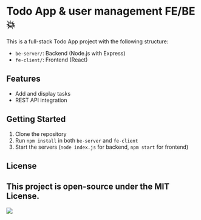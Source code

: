 # Todo App & user management FE/BE :boom:

This is a full-stack Todo App project with the following structure:

- `be-server/`: Backend (Node.js with Express)
- `fe-client/`: Frontend (React)

## Features
- Add and display tasks
- REST API integration

## Getting Started
1. Clone the repository
2. Run `npm install` in both `be-server` and `fe-client`
3. Start the servers (`node index.js` for backend, `npm start` for frontend)

## License
This project is open-source under the MIT License.
-
<img src= "https://user-images.githubusercontent.com/74038190/212281763-e6ecd7ef-c4aa-45b6-a97c-f33f6bb592bd.gif"/>
